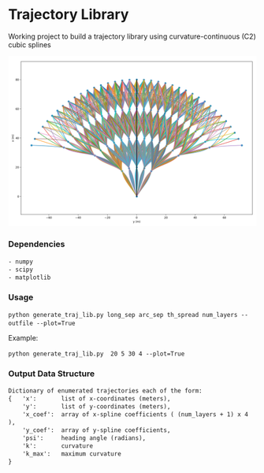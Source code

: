 # Trajectory Library

Working project to build a trajectory library using curvature-continuous (C2) cubic splines

![](example.png)


### Dependencies

```
- numpy
- scipy
- matplotlib
```

### Usage

`python generate_traj_lib.py long_sep arc_sep th_spread num_layers --outfile --plot=True`

Example:

`python generate_traj_lib.py  20 5 30 4 --plot=True`

### Output Data Structure
```
Dictionary of enumerated trajectories each of the form:
{   'x':       list of x-coordinates (meters),
    'y':       list of y-coordinates (meters),
    'x_coef':  array of x-spline coefficients ( (num_layers + 1) x 4 ),
    'y_coef':  array of y-spline coefficients,
    'psi':     heading angle (radians),
    'k':       curvature
    'k_max':   maximum curvature
}
    
```

